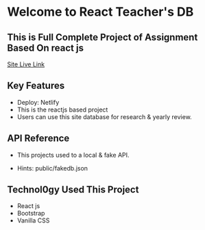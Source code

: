 
# Welcome to React Teacher's DB

## This is Full Complete Project of Assignment Based On react js
 [Site Live Link](https://react-teacherdb-assignment.netlify.app/)

## Key Features

- Deploy: Netlify
- This is the reactjs based project
- Users can use this site database for research & yearly review.


  
## API Reference


- This projects used to a local & fake API. 

- Hints: public/fakedb.json

  
## Technol0gy Used This Project

- React js
- Bootstrap
- Vanilla CSS



  
